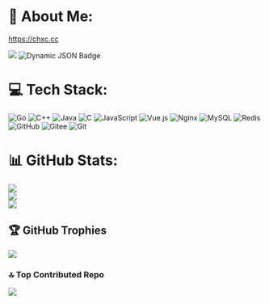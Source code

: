 <!--
**EnderCHX/EnderCHX** is a ✨ _special_ ✨ repository because its `README.md` (this file) appears on your GitHub profile.

Here are some ideas to get you started:

- 🔭 I’m currently working on ...
- 🌱 I’m currently learning ...
- 👯 I’m looking to collaborate on ...
- 🤔 I’m looking for help with ...
- 💬 Ask me about ...
- 📫 How to reach me: ...
- 😄 Pronouns: ...
- ⚡ Fun fact: ...
-->

<!--
![](https://www.gravatar.com/avatar/40839c8951f92c21dacb6b740417d5079c40cc088e11df8e6fdf8d9ac0a709a2)

[![My Awesome Stats](https://awesome-github-stats.azurewebsites.net/user-stats/EnderCHX?cardType=level&theme=dark&preferLogin=false)](https://git.io/awesome-stats-card)

![EnderCHX's Stats](https://github-readme-stats.vercel.app/api?username=EnderCHX&theme=dark&show_icons=true&hide_border=false&count_private=true)

![EnderCHX's Streak](https://nirzak-streak-stats.vercel.app/?user=EnderCHX&theme=dark&hide_border=false)

![EnderCHX's Top Languages](https://github-readme-stats.vercel.app/api/top-langs/?username=EnderCHX&theme=dark&show_icons=true&hide_border=false&layout=compact)

-->

# 💫 About Me:
https://chxc.cc<br>

![](https://api.blog.hrbeu.top/visitor_count_github)
![Dynamic JSON Badge](https://img.shields.io/badge/dynamic/json?url=https%3A%2F%2Fapi.blog.hrbeu.top%2Fvisit%3Foption%3Dpath%26param%3D%2Fvisitor_count_github&query=%24.data.count&style=flat-square&label=%E7%82%B9%E5%87%BB%E9%87%8F&color=red)


# 💻 Tech Stack:
![Go](https://img.shields.io/badge/go-%2300ADD8.svg?style=for-the-badge&logo=go&logoColor=white) ![C++](https://img.shields.io/badge/c++-%2300599C.svg?style=for-the-badge&logo=c%2B%2B&logoColor=white) ![Java](https://img.shields.io/badge/java-%23ED8B00.svg?style=for-the-badge&logo=openjdk&logoColor=white) ![C](https://img.shields.io/badge/c-%2300599C.svg?style=for-the-badge&logo=c&logoColor=white) ![JavaScript](https://img.shields.io/badge/javascript-%23323330.svg?style=for-the-badge&logo=javascript&logoColor=%23F7DF1E) ![Vue.js](https://img.shields.io/badge/vue.js-%2335495e.svg?style=for-the-badge&logo=vuedotjs&logoColor=%234FC08D) ![Nginx](https://img.shields.io/badge/nginx-%23009639.svg?style=for-the-badge&logo=nginx&logoColor=white) ![MySQL](https://img.shields.io/badge/mysql-4479A1.svg?style=for-the-badge&logo=mysql&logoColor=white) ![Redis](https://img.shields.io/badge/redis-%23DD0031.svg?style=for-the-badge&logo=redis&logoColor=white) ![GitHub](https://img.shields.io/badge/github-%23121011.svg?style=for-the-badge&logo=github&logoColor=white) ![Gitee](https://img.shields.io/badge/Gitee-C71D23?style=for-the-badge&logo=gitee&logoColor=white) ![Git](https://img.shields.io/badge/git-%23F05033.svg?style=for-the-badge&logo=git&logoColor=white)
# 📊 GitHub Stats:
![](https://github-readme-stats.vercel.app/api?username=EnderCHX&theme=dark&hide_border=false&include_all_commits=false&count_private=true)<br/>
![](https://nirzak-streak-stats.vercel.app/?user=EnderCHX&theme=dark&hide_border=false)<br/>
![](https://github-readme-stats.vercel.app/api/top-langs/?username=EnderCHX&theme=dark&hide_border=false&include_all_commits=false&count_private=true&layout=compact)

## 🏆 GitHub Trophies
![](https://github-profile-trophy.vercel.app/?username=EnderCHX&theme=dark&no-frame=false&no-bg=true&margin-w=4)

### 🔝 Top Contributed Repo
![](https://github-contributor-stats.vercel.app/api?username=EnderCHX&limit=5&theme=dark&combine_all_yearly_contributions=true)
  
<!-- Proudly created with GPRM ( https://gprm.itsvg.in ) -->
